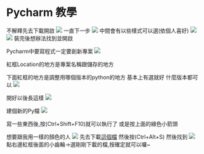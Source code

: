 # Pycharm 教學

不解釋先去下載開啟
![](https://imgur.com/BEqAkSv)
一直下一步
![](https://imgur.com/vNjANll)
中間會有以些樣式可以選(依個人喜好)
![](https://imgur.com/6haf8JW)
![](https://imgur.com/Hm4Zgfj)
裝完後想辦法找到並開啟

Pycharm中要寫程式一定要創新專案
![](https://imgur.com/TrtlW1J)

紅框Location的地方是專案名稱跟儲存的地方

下面紅框的地方是調整用哪個版本的python的地方
基本上有選就好 什麼版本都可以
![](https://imgur.com/RSvD9To)

開好以後長這樣
![](https://imgur.com/v0hL54A)

建個新的Py檔
![](https://imgur.com/BDgIR6d)

寫一些東西後,按(Ctrl+Shift+F10)就可以執行了
或是按上面的綠色小箭頭


想要跟我用一樣的顏色的人
![](https://imgur.com/GRKEj98)
先去下載[這個檔](https://drive.google.com/open?id=1fhidZwc6zgUNimsnccDJJ209u0FVfPQa)
然後按(Ctrl+Alt+S)
然後找到
![](https://imgur.com/BA4EPPX)
點右邊紅框後面的小齒輪->選剛剛下載的檔,按確定就可以囉~